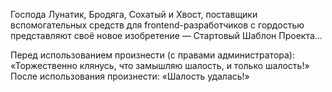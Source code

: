 Господа Лунатик, Бродяга, Сохатый и Хвост, поставщики вспомогательных средств для frontend-разработчиков с гордостью представляют своё новое изобретение — Стартовый Шаблон Проекта…

Перед использованием произнести (с правами администратора): «Торжественно клянусь, что замышляю шалость, и только шалость!»
После использования произнести: «Шалость удалась!»